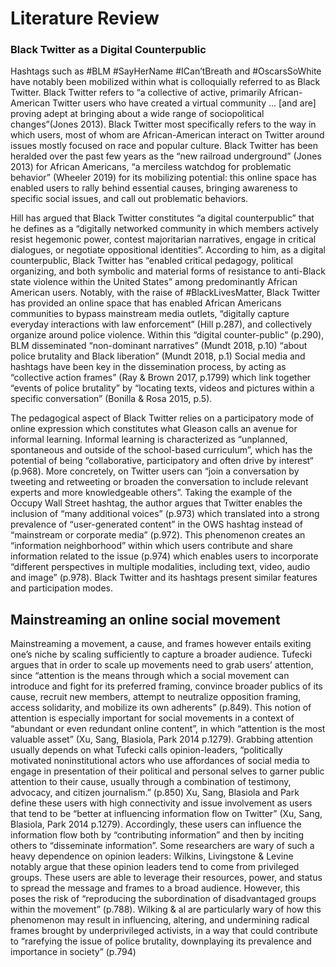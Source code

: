 # Literature Review

### Black Twitter as a Digital Counterpublic 
Hashtags such as #BLM #SayHerName #ICan’tBreath and #OscarsSoWhite have notably been mobilized within what is colloquially referred to as Black Twitter. Black Twitter refers to “a collective of active, primarily African-American Twitter users who have created a virtual community ... [and are] proving adept at bringing about a wide range of sociopolitical changes”(Jones 2013). Black Twitter most specifically refers to the way in which users, most of whom are African-American interact on Twitter around issues mostly focused on race and popular culture. Black Twitter has been heralded over the past few years as the “new railroad underground” (Jones 2013) for African Americans, “a merciless watchdog for problematic behavior” (Wheeler 2019) for its mobilizing potential: this online space has enabled users to rally behind essential causes, bringing awareness to specific social issues, and call out problematic behaviors. 

Hill has argued that Black Twitter constitutes “a digital counterpublic” that he defines as a “digitally networked community in which members actively resist hegemonic power, contest majoritarian narratives, engage in critical dialogues, or negotiate oppositional identities”. According to him, ​​as a digital counterpublic, Black Twitter has “enabled critical pedagogy, political organizing, and both symbolic and material forms of resistance to anti-Black state violence within the United States” among predominantly African American users. Notably, with the raise of #BlackLivesMatter, Black Twitter has provided an online space that has enabled African Americans communities to bypass mainstream media outlets, “digitally capture everyday interactions with law enforcement” (Hill p.287), and collectively organize around police violence. Within this “digital counter-public” (p.290), BLM disseminated “non-dominant narratives” (Mundt 2018, p.10) “about police brutality and Black liberation” (Mundt 2018, p.1)  Social media and hashtags have been key in the dissemination process, by acting as “collective action frames” (Ray & Brown 2017, p.1799) which link together “events of police brutality” by “locating texts, videos and pictures within a specific conversation” (Bonilla & Rosa 2015, p.5). 

The pedagogical aspect of Black Twitter relies on a participatory mode of online expression which constitutes what Gleason calls an avenue for informal learning. Informal learning is characterized as “unplanned, spontaneous and outside of the school-based curriculum”, which has the potential of being “collaborative, participatory and often drive by interest“ (p.968). More concretely, on Twitter users can “join a conversation by tweeting and retweeting or broaden the conversation to include relevant experts and more knowledgeable others”. Taking the example of the Occupy Wall Street hashtag, the author argues that Twitter enables the inclusion of “many additional voices” (p.973) which translated into a strong prevalence of “user-generated content” in the OWS hashtag instead of “mainstream or corporate media” (p.972). This phenomenon creates an “information neighborhood” within which users contribute and share information related to the issue (p.974) which enables users to incorporate “different perspectives in multiple modalities, including text, video, audio and image” (p.978). Black Twitter and its hashtags present similar features and participation modes. 

## Mainstreaming an online social movement 

Mainstreaming a movement, a cause, and frames however entails exiting one’s niche by scaling sufficiently to capture a broader audience. Tufecki argues that in order to scale up movements need to grab users’ attention, since “attention is the means through which a social movement can introduce and fight for its preferred framing, convince broader publics of its cause, recruit new members, attempt to neutralize opposition framing, access solidarity, and mobilize its own adherents” (p.849). This notion of attention is especially important for social movements in a context of “abundant or even redundant online content”, in which “attention is the most valuable asset” (Xu, Sang, Blasiola, Park 2014 p.1279). Grabbing attention usually depends on what Tufecki calls opinion-leaders, “politically motivated noninstitutional actors who use affordances of social media to engage in presentation of their political and personal selves to garner public attention to their cause, usually through a combination of testimony, advocacy, and citizen journalism.” (p.850) Xu, Sang, Blasiola and Park define these users with high connectivity and issue involvement as users that tend to be “better at influencing information flow on Twitter” (Xu, Sang, Blasiola, Park 2014 p.1279). Accordingly, these users can influence the information flow both by “contributing information” and then by inciting others to “disseminate information”.
Some researchers are wary of such a heavy dependence on opinion leaders: Wilkins, Livingstone & Levine notably argue that these opinion leaders tend to come from privileged groups. These users are able to leverage their resources, power, and status to spread the message and frames to a broad audience. However, this poses the risk of “reproducing the subordination of disadvantaged groups within the movement” (p.788). Wilking & al are particularly wary of how this phenomenon may result in influencing, altering, and undermining radical frames brought by underprivileged activists, in a way that could contribute to “rarefying the issue of police brutality, downplaying its prevalence and importance in society” (p.794)
